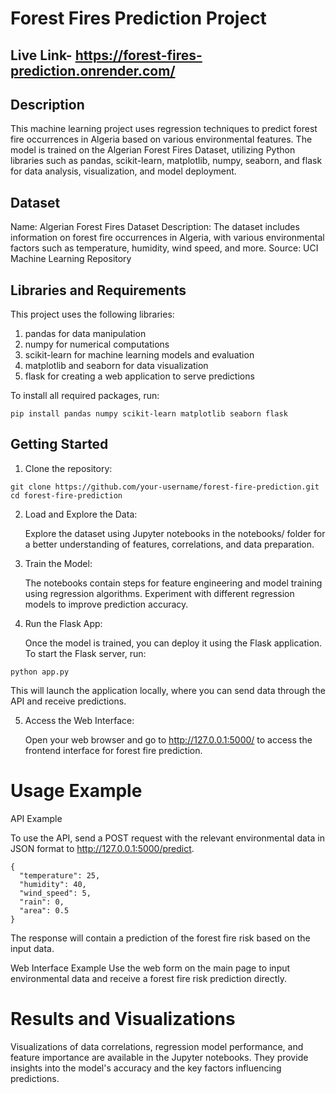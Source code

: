 # Forest Fires Prediction Project

## Live Link- https://forest-fires-prediction.onrender.com/

## Description

This machine learning project uses regression techniques to predict forest fire occurrences in Algeria based on various environmental features. The model is trained on the Algerian Forest Fires Dataset, utilizing Python libraries such as pandas, scikit-learn, matplotlib, numpy, seaborn, and flask for data analysis, visualization, and model deployment.

## Dataset

Name: Algerian Forest Fires Dataset
Description: The dataset includes information on forest fire occurrences in Algeria, with various environmental factors such as temperature, humidity, wind speed, and more.
Source: UCI Machine Learning Repository

## Libraries and Requirements

This project uses the following libraries:

1. pandas for data manipulation
2. numpy for numerical computations
3. scikit-learn for machine learning models and evaluation
4. matplotlib and seaborn for data visualization
5. flask for creating a web application to serve predictions

To install all required packages, run:
```
pip install pandas numpy scikit-learn matplotlib seaborn flask
```

## Getting Started

1. Clone the repository:

```
git clone https://github.com/your-username/forest-fire-prediction.git
cd forest-fire-prediction
```
2. Load and Explore the Data:

    Explore the dataset using Jupyter notebooks in the notebooks/ folder for a better understanding of features, correlations, and data preparation.

3. Train the Model:

    The notebooks contain steps for feature engineering and model training using regression algorithms. Experiment with different regression models to improve prediction accuracy.

4. Run the Flask App:

    Once the model is trained, you can deploy it using the Flask application. To start the Flask server, run:

```
python app.py

```


  This will launch the application locally, where you can send data through the API and receive predictions.

5. Access the Web Interface:

    Open your web browser and go to http://127.0.0.1:5000/ to access the frontend interface for forest fire prediction.

# Usage Example

API Example

  To use the API, send a POST request with the relevant environmental data in JSON format to http://127.0.0.1:5000/predict.

```
{
  "temperature": 25,
  "humidity": 40,
  "wind_speed": 5,
  "rain": 0,
  "area": 0.5
}
```

The response will contain a prediction of the forest fire risk based on the input data.

Web Interface Example
Use the web form on the main page to input environmental data and receive a forest fire risk prediction directly.

# Results and Visualizations
Visualizations of data correlations, regression model performance, and feature importance are available in the Jupyter notebooks. They provide insights into the model's accuracy and the key factors influencing predictions.

